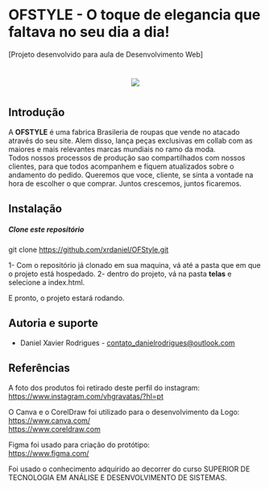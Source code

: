 # OFSTYLE - O toque de elegancia que faltava no seu dia a dia!

[Projeto desenvolvido para aula de Desenvolvimento Web]

<h1 align = "center"> <img src = "https://github.com/xrdaniel/OFStyle/assets/125705404/9f07ac95-f65b-42a9-97ad-72bea21b96e9" /><h1/>

## Introdução
  A <strong> OFSTYLE</strong> é uma fabrica Brasileria de roupas que vende no atacado através do seu site.
  Alem disso, lança peças exclusivas em collab com as maiores e mais relevantes marcas mundiais no ramo da moda.<br>
  Todos nossos processos de produção sao compartilhados com nossos clientes, para que todos acompanhem e fiquem atualizados sobre o andamento do pedido. Queremos que voce, cliente, se sinta a vontade na hora de escolher   o que comprar. Juntos crescemos, juntos ficaremos.


## Instalação

##### Clone este repositório
 git clone https://github.com/xrdaniel/OFStyle.git
  
1- Com o repositório já clonado em sua maquina, vá até a pasta que em que o projeto está hospedado.
2- dentro do projeto, vá na pasta <strong>telas</strong> e selecione a index.html.
  
 E pronto, o projeto estará rodando.


## Autoria e suporte
- Daniel Xavier Rodrigues - contato_danielrodrigues@outlook.com
  
## Referências 
A foto dos produtos foi retirado deste perfil do instagram: <br>
https://www.instagram.com/vhgravatas/?hl=pt<br>

O Canva e o CorelDraw foi utilizado para o desenvolvimento da Logo:<br>
https://www.canva.com/ <br>
https://www.coreldraw.com<br>
  
Figma foi usado para criação do protótipo:<br>
https://www.figma.com/
  
Foi usado o conhecimento adquirido ao  decorrer do curso SUPERIOR DE TECNOLOGIA EM ANÁLISE E DESENVOLVIMENTO DE SISTEMAS. 
  

